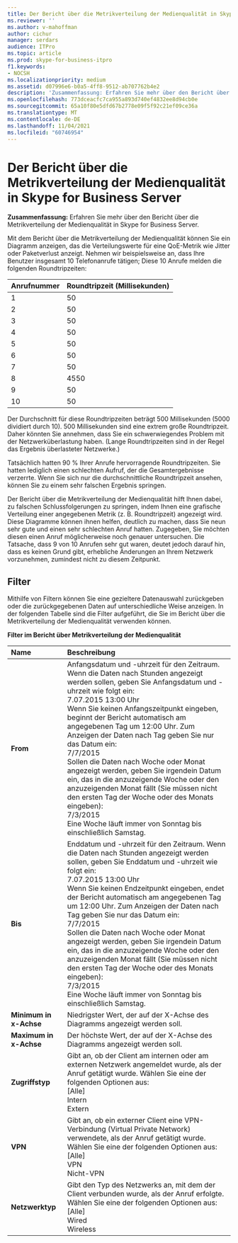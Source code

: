 ```yaml
---
title: Der Bericht über die Metrikverteilung der Medienqualität in Skype for Business Server
ms.reviewer: ''
ms.author: v-mahoffman
author: cichur
manager: serdars
audience: ITPro
ms.topic: article
ms.prod: skype-for-business-itpro
f1.keywords:
- NOCSH
ms.localizationpriority: medium
ms.assetid: d07996e6-b0a5-4ff8-9512-ab707762b4e2
description: 'Zusammenfassung: Erfahren Sie mehr über den Bericht über die Metrikverteilung der Medienqualität in Skype for Business Server.'
ms.openlocfilehash: 773dceacfc7ca955a893d740ef4832ee8d94cb0e
ms.sourcegitcommit: 65a10f80e5dfd67b2778e09f5f92c21ef09ce36a
ms.translationtype: MT
ms.contentlocale: de-DE
ms.lasthandoff: 11/04/2021
ms.locfileid: "60746954"
---
```

# <a name="the-media-quality-metrics-distribution-report-in-skype-for-business-server"></a>Der Bericht über die Metrikverteilung der Medienqualität in Skype for Business Server 
 
**Zusammenfassung:** Erfahren Sie mehr über den Bericht über die Metrikverteilung der Medienqualität in Skype for Business Server.
  
Mit dem Bericht über die Metrikverteilung der Medienqualität können Sie ein Diagramm anzeigen, das die Verteilungswerte für eine QoE-Metrik wie Jitter oder Paketverlust anzeigt. Nehmen wir beispielsweise an, dass Ihre Benutzer insgesamt 10 Telefonanrufe tätigen; Diese 10 Anrufe melden die folgenden Roundtripzeiten:
  
|**Anrufnummer**|**Roundtripzeit (Millisekunden)**|
|:-----|:-----|
|1  <br/> |50  <br/> |
|2  <br/> |50  <br/> |
|3  <br/> |50  <br/> |
|4   <br/> |50  <br/> |
|5  <br/> |50  <br/> |
|6   <br/> |50  <br/> |
|7   <br/> |50  <br/> |
|8   <br/> |4550  <br/> |
|9   <br/> |50  <br/> |
|10  <br/> |50  <br/> |
   
Der Durchschnitt für diese Roundtripzeiten beträgt 500 Millisekunden (5000 dividiert durch 10). 500 Millisekunden sind eine extrem große Roundtripzeit. Daher könnten Sie annehmen, dass Sie ein schwerwiegendes Problem mit der Netzwerküberlastung haben. (Lange Roundtripzeiten sind in der Regel das Ergebnis überlasteter Netzwerke.)
  
Tatsächlich hatten 90 % Ihrer Anrufe hervorragende Roundtripzeiten. Sie hatten lediglich einen schlechten Aufruf, der die Gesamtergebnisse verzerrte. Wenn Sie sich nur die durchschnittliche Roundtripzeit ansehen, können Sie zu einem sehr falschen Ergebnis springen.
  
Der Bericht über die Metrikverteilung der Medienqualität hilft Ihnen dabei, zu falschen Schlussfolgerungen zu springen, indem Ihnen eine grafische Verteilung einer angegebenen Metrik (z. B. Roundtripzeit) angezeigt wird. Diese Diagramme können ihnen helfen, deutlich zu machen, dass Sie neun sehr gute und einen sehr schlechten Anruf hatten. Zugegeben, Sie möchten diesen einen Anruf möglicherweise noch genauer untersuchen. Die Tatsache, dass 9 von 10 Anrufen sehr gut waren, deutet jedoch darauf hin, dass es keinen Grund gibt, erhebliche Änderungen an Ihrem Netzwerk vorzunehmen, zumindest nicht zu diesem Zeitpunkt.
  
## <a name="filters"></a>Filter

Mithilfe von Filtern können Sie eine gezieltere Datenauswahl zurückgeben oder die zurückgegebenen Daten auf unterschiedliche Weise anzeigen. In der folgenden Tabelle sind die Filter aufgeführt, die Sie im Bericht über die Metrikverteilung der Medienqualität verwenden können.
  
**Filter im Bericht über Metrikverteilung der Medienqualität**

|**Name**|**Beschreibung**|
|:-----|:-----|
|**From** <br/> |Anfangsdatum und -uhrzeit für den Zeitraum. Wenn die Daten nach Stunden angezeigt werden sollen, geben Sie Anfangsdatum und -uhrzeit wie folgt ein:  <br/> 7.07.2015 13:00 Uhr  <br/> Wenn Sie keinen Anfangszeitpunkt eingeben, beginnt der Bericht automatisch am angegebenen Tag um 12:00 Uhr. Zum Anzeigen der Daten nach Tag geben Sie nur das Datum ein:  <br/> 7/7/2015  <br/> Sollen die Daten nach Woche oder Monat angezeigt werden, geben Sie irgendein Datum ein, das in die anzuzeigende Woche oder den anzuzeigenden Monat fällt (Sie müssen nicht den ersten Tag der Woche oder des Monats eingeben):  <br/> 7/3/2015  <br/> Eine Woche läuft immer von Sonntag bis einschließlich Samstag.  <br/> |
|**Bis** <br/> |Enddatum und -uhrzeit für den Zeitraum. Wenn die Daten nach Stunden angezeigt werden sollen, geben Sie Enddatum und -uhrzeit wie folgt ein:  <br/> 7.07.2015 13:00 Uhr  <br/> Wenn Sie keinen Endzeitpunkt eingeben, endet der Bericht automatisch am angegebenen Tag um 12:00 Uhr. Zum Anzeigen der Daten nach Tag geben Sie nur das Datum ein:  <br/> 7/7/2015  <br/> Sollen die Daten nach Woche oder Monat angezeigt werden, geben Sie irgendein Datum ein, das in die anzuzeigende Woche oder den anzuzeigenden Monat fällt (Sie müssen nicht den ersten Tag der Woche oder des Monats eingeben):  <br/> 7/3/2015  <br/> Eine Woche läuft immer von Sonntag bis einschließlich Samstag.  <br/> |
|**Minimum in x-Achse** <br/> |Niedrigster Wert, der auf der X-Achse des Diagramms angezeigt werden soll.  <br/> |
|**Maximum in x-Achse** <br/> |Der höchste Wert, der auf der X-Achse des Diagramms angezeigt werden soll.  <br/> |
|**Zugriffstyp** <br/> | Gibt an, ob der Client am internen oder am externen Netzwerk angemeldet wurde, als der Anruf getätigt wurde. Wählen Sie eine der folgenden Optionen aus: <br/>  [Alle] <br/>  Intern <br/>  Extern <br/> |
|**VPN** <br/> | Gibt an, ob ein externer Client eine VPN-Verbindung (Virtual Private Network) verwendete, als der Anruf getätigt wurde. Wählen Sie eine der folgenden Optionen aus: <br/>  [Alle] <br/>  VPN <br/>  Nicht-VPN <br/> |
|**Netzwerktyp** <br/> | Gibt den Typ des Netzwerks an, mit dem der Client verbunden wurde, als der Anruf erfolgte. Wählen Sie eine der folgenden Optionen aus: <br/>  [Alle] <br/>  Wired <br/>  Wireless <br/> |
   

